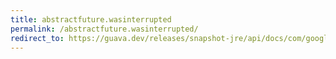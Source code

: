 ```yaml
---
title: abstractfuture.wasinterrupted
permalink: /abstractfuture.wasinterrupted/
redirect_to: https://guava.dev/releases/snapshot-jre/api/docs/com/google/common/util/concurrent/AbstractFuture.html#wasInterrupted--
---
```


